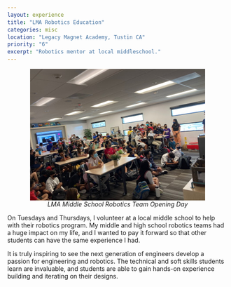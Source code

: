 ```yaml
---
layout: experience
title: "LMA Robotics Education"
categories: misc
location: "Legacy Magnet Academy, Tustin CA"
priority: "6"
excerpt: "Robotics mentor at local middleschool."
---
```

<figure>
    <img class="img-responsive" src="/assets/img/2021_lma_robotics.jpg" alt="" style="display:block;float:none;margin-left:auto;margin-right:auto" />
    <figcaption style="text-align:center"><i>LMA Middle School Robotics Team Opening Day</i></figcaption>
</figure>

On Tuesdays and Thursdays, I volunteer at a local middle school to help with their robotics program. My middle and high school robotics teams had a huge impact on my life, and I wanted to pay it forward so that other students can have the same experience I had.

It is truly inspiring to see the next generation of engineers develop a passion for engineering and robotics. The technical and soft skills students learn are invaluable, and students are able to gain hands-on experience building and iterating on their designs.